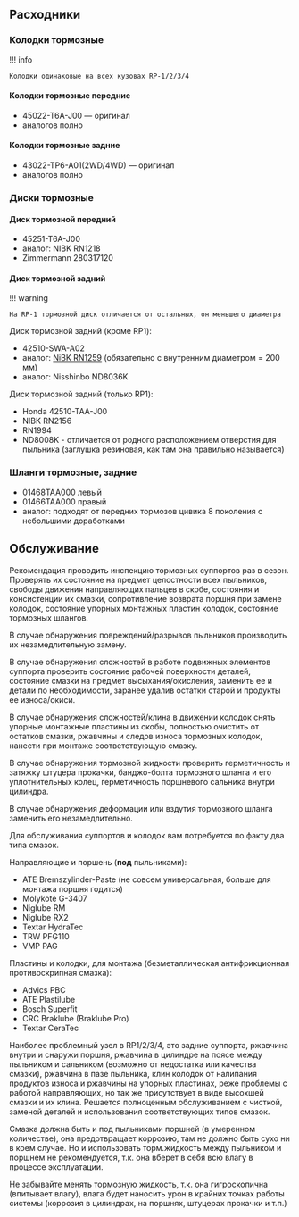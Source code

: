 ## Расходники

### Колодки тормозные

!!! info

    Колодки одинаковые на всех кузовах RP-1/2/3/4

#### Колодки тормозные передние

- 45022-T6A-J00 — оригинал
- аналогов полно

#### Колодки тормозные задние

- 43022-TP6-A01(2WD/4WD) — оригинал
- аналогов полно

### Диски тормозные

#### Диск тормозной передний

- 45251-T6A-J00
- аналог: NIBK RN1218
- Zimmermann 280317120

#### Диск тормозной задний

!!! warning

    На RP-1 тормозной диск отличается от остальных, он меньшего диаметра

Диск тормозной задний (кроме RP1):

- 42510-SWA-A02
- аналог: [NiBK RN1259](http://www.nibk.jp/catalogue/cars/brake/113625/RN1259) (обязательно с внутренним диаметром = 200
  мм)
- аналог: Nisshinbo ND8036K

Диск тормозной задний (только RP1):

- Honda 42510-TAA-J00
- NIBK RN2156
- RN1994
- ND8008K - отличается от родного расположением отверстия для пыльника (заглушка резиновая, как там она правильно
  называется)

### Шланги тормозные, задние

- 01468TAA000 левый
- 01466TAA000 правый
- аналог: подходят от передних тормозов цивика 8 поколения с небольшими доработками

## Обслуживание

Рекомендация проводить инспекцию тормозных суппортов раз в сезон. Проверять их состояние на предмет целостности всех
пыльников, свободы движения направляющих пальцев в скобе, состояния и консистенции их смазки, сопротивление возврата
поршня при замене колодок, состояние упорных монтажных пластин колодок, состояние тормозных шлангов.

В случае обнаружения повреждений/разрывов пыльников производить их незамедлительную замену.

В случае обнаружения сложностей в работе подвижных элементов суппорта проверить состояние рабочей поверхности деталей,
состояние смазки на предмет высыхания/окисления, заменить ее и детали по необходимости, заранее удалив остатки старой и
продукты ее износа/окиси.

В случае обнаружения сложностей/клина в движении колодок снять упорные монтажные пластины из скобы, полностью очистить
от остатков смазки, ржавчины и следов износа тормозных колодок, нанести при монтаже соответствующую смазку.

В случае обнаружения тормозной жидкости проверить герметичность и затяжку штуцера прокачки, банджо-болта тормозного
шланга и его уплотнительных колец, герметичность поршневого сальника внутри цилиндра.

В случае обнаружения деформации или вздутия тормозного шланга заменить его незамедлительно.

Для обслуживания суппортов и колодок вам потребуется по факту два типа смазок.

Направляющие и поршень (**под** пыльниками):

- ATE Bremszylinder-Paste (не совсем универсальная, больше для монтажа поршня годится)
- Molykote G-3407
- Niglube RМ
- Niglube RX2
- Textar HydraTec
- TRW PFG110
- VMP PAG

Пластины и колодки, для монтажа (безметаллическая антифрикционная противоскрипная смазка):

- Advics PBC
- ATE Plastilube
- Bosch Superfit
- CRC Braklube (Braklube Pro)
- Textar CeraTec

Наиболее проблемный узел в RP1/2/3/4, это задние суппорта, ржавчина внутри и снаружи поршня, ржавчина в цилиндре на
поясе между пыльником и сальником (возможно от недостатка или качества смазки), ржавчина в пазе пыльника, клин колодок
от налипания продуктов износа и ржавчины на упорных пластинах, реже проблемы с работой направляющих, но так же
присутствует в виде высохшей смазки и их клина. Решается полноценным обслуживанием с чисткой, заменой деталей и
использования соответствующих типов смазок.

Смазка должна быть и под пыльниками поршней (в умеренном количестве), она предотвращает коррозию, там не должно быть
сухо ни в коем случае. Но и использовать торм.жидкость между пыльником и поршнем не рекомендуется, т.к. она вберет в
себя всю влагу в процессе эксплуатации.

Не забывайте менять тормозную жидкость, т.к. она гигроскопична (впитывает влагу), влага будет наносить урон в крайних
точках работы системы (коррозия в цилиндрах, на поршнях, штуцерах прокачки и т.п.)

